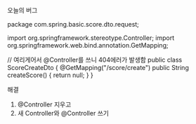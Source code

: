 오늘의 버그


package com.spring.basic.score.dto.request;


import org.springframework.stereotype.Controller;
import org.springframework.web.bind.annotation.GetMapping;

// 여리게어서 @Controller를 쓰니 404에러가 발생함
public class ScoreCreateDto {
    @GetMapping("/score/create")
    public String createScore() {
        return null;
    }
}

해결
1. @Controller 지우고
2. 새 Controller와 @Controller 쓰기
